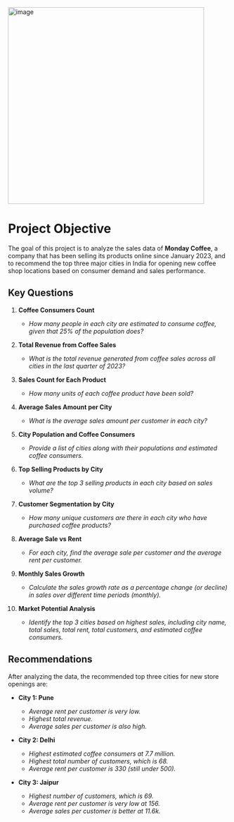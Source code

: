 <img width="446" alt="image" src="https://github.com/user-attachments/assets/258f6b8f-e0a8-46ed-872f-f105c9bc506a">


# Project Objective

The goal of this project is to analyze the sales data of **Monday Coffee**, a company that has been selling its products online since January 2023, and to recommend the top three major cities in India for opening new coffee shop locations based on consumer demand and sales performance.

## Key Questions

1. **Coffee Consumers Count**  
   - *How many people in each city are estimated to consume coffee, given that 25% of the population does?*

2. **Total Revenue from Coffee Sales**  
   - *What is the total revenue generated from coffee sales across all cities in the last quarter of 2023?*

3. **Sales Count for Each Product**  
   - *How many units of each coffee product have been sold?*

4. **Average Sales Amount per City**  
   - *What is the average sales amount per customer in each city?*

5. **City Population and Coffee Consumers**  
   - *Provide a list of cities along with their populations and estimated coffee consumers.*

6. **Top Selling Products by City**  
   - *What are the top 3 selling products in each city based on sales volume?*

7. **Customer Segmentation by City**  
   - *How many unique customers are there in each city who have purchased coffee products?*

8. **Average Sale vs Rent**  
   - *For each city, find the average sale per customer and the average rent per customer.*

9. **Monthly Sales Growth**  
   - *Calculate the sales growth rate as a percentage change (or decline) in sales over different time periods (monthly).*

10. **Market Potential Analysis**  
    - *Identify the top 3 cities based on highest sales, including city name, total sales, total rent, total customers, and estimated coffee consumers.*

## Recommendations

After analyzing the data, the recommended top three cities for new store openings are:

- **City 1: Pune**
  - *Average rent per customer is very low.*
  - *Highest total revenue.*
  - *Average sales per customer is also high.*

- **City 2: Delhi**
  - *Highest estimated coffee consumers at 7.7 million.*
  - *Highest total number of customers, which is 68.*
  - *Average rent per customer is 330 (still under 500).*

- **City 3: Jaipur**
  - *Highest number of customers, which is 69.*
  - *Average rent per customer is very low at 156.*
  - *Average sales per customer is better at 11.6k.*
